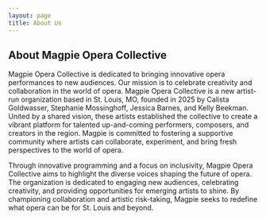 ```yaml
---
layout: page
title: About Us
---
```


## About Magpie Opera Collective

Magpie Opera Collective is dedicated to bringing innovative opera performances to new audiences. Our mission is to celebrate creativity and collaboration in the world of opera.
Magpie Opera Collective is a new artist-run organization based in St. Louis, MO, founded in 2025 by Calista Goldwasser, Stephanie Mossinghoff, Jessica Barnes, and Kelly Beekman. United by a shared vision, these artists established the collective to create a vibrant platform for talented up-and-coming performers, composers, and creators in the region. Magpie is committed to fostering a supportive community where artists can collaborate, experiment, and bring fresh perspectives to the world of opera.

Through innovative programming and a focus on inclusivity, Magpie Opera Collective aims to highlight the diverse voices shaping the future of opera. The organization is dedicated to engaging new audiences, celebrating creativity, and providing opportunities for emerging artists to shine. By championing collaboration and artistic risk-taking, Magpie seeks to redefine what opera can be for St. Louis and beyond.
